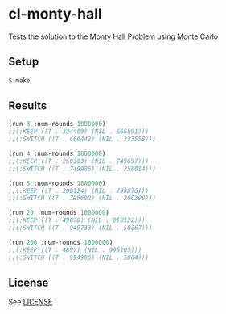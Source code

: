 # cl-monty-hall

Tests the solution to the [Monty Hall Problem](https://en.m.wikipedia.org/wiki/Monty_Hall_problem)
using Monte Carlo

## Setup

```sh
$ make
```

## Results

```lisp
(run 3 :num-rounds 1000000)
;;(:KEEP ((T . 334409) (NIL . 665591)))
;;(:SWITCH ((T . 666442) (NIL . 333558)))

(run 4 :num-rounds 1000000)
;;(:KEEP ((T . 250303) (NIL . 749697)))
;;(:SWITCH ((T . 749986) (NIL . 250014)))

(run 5 :num-rounds 1000000)
;;(:KEEP ((T . 200124) (NIL . 799876)))
;;(:SWITCH ((T . 799602) (NIL . 200398)))

(run 20 :num-rounds 1000000)
;;(:KEEP ((T . 49878) (NIL . 950122)))
;;(:SWITCH ((T . 949733) (NIL . 50267)))

(run 200 :num-rounds 1000000)
;;(:KEEP ((T . 4897) (NIL . 995103)))
;;(:SWITCH ((T . 994996) (NIL . 5004)))
```

## License

See [LICENSE](./LICENSE)
